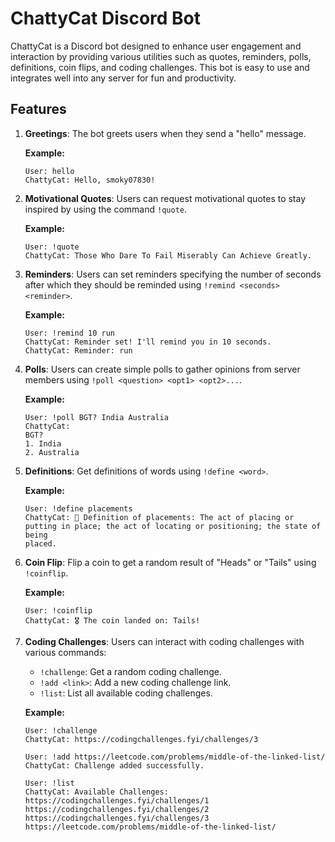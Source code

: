 # ChattyCat Discord Bot

ChattyCat is a Discord bot designed to enhance user engagement and interaction by providing various utilities such as quotes, reminders, polls, definitions, coin flips, and coding challenges. This bot is easy to use and integrates well into any server for fun and productivity.

## Features

1. **Greetings**: The bot greets users when they send a "hello" message.

   **Example:**
   ```text
   User: hello
   ChattyCat: Hello, smoky07830!
2. **Motivational Quotes**: Users can request motivational quotes to stay inspired by using the command `!quote`.
   
   **Example:**
   ```text
   User: !quote
   ChattyCat: Those Who Dare To Fail Miserably Can Achieve Greatly.
3. **Reminders**: Users can set reminders specifying the number of seconds after which they should be reminded using `!remind <seconds> <reminder>`.

   **Example:**
   ```text
   User: !remind 10 run
   ChattyCat: Reminder set! I'll remind you in 10 seconds.
   ChattyCat: Reminder: run
4. **Polls**: Users can create simple polls to gather opinions from server members using `!poll <question> <opt1> <opt2>...`.
   
   **Example:**
   ```text
   User: !poll BGT? India Australia
   ChattyCat:
   BGT?
   1. India
   2. Australia
5. **Definitions**: Get definitions of words using `!define <word>`.
   
   **Example:**
   ```text
   User: !define placements
   ChattyCat: 📜 Definition of placements: The act of placing or putting in place; the act of locating or positioning; the state of being 
   placed.
6. **Coin Flip**: Flip a coin to get a random result of "Heads" or "Tails" using `!coinflip`.

    **Example:**
    ```text
   User: !coinflip
   ChattyCat: 🎖 The coin landed on: Tails!
7. **Coding Challenges**: Users can interact with coding challenges with various commands:
    - `!challenge`: Get a random coding challenge.
    - `!add <link>`: Add a new coding challenge link.
    - `!list`: List all available coding challenges.
  
     **Example:**
     ```text
     User: !challenge
     ChattyCat: https://codingchallenges.fyi/challenges/3
      
     User: !add https://leetcode.com/problems/middle-of-the-linked-list/
     ChattyCat: Challenge added successfully.
      
     User: !list
     ChattyCat: Available Challenges:
     https://codingchallenges.fyi/challenges/1
     https://codingchallenges.fyi/challenges/2
     https://codingchallenges.fyi/challenges/3
     https://leetcode.com/problems/middle-of-the-linked-list/





